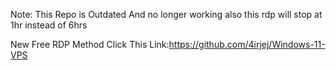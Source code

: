 Note: This Repo is Outdated And no longer working also this rdp will stop at 1hr instead of 6hrs 

New Free RDP Method Click This Link:https://github.com/4irjej/Windows-11-VPS

